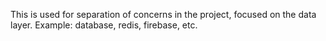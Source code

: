 This is used for separation of concerns in the project, focused on the data layer. Example: database, redis, firebase, etc.